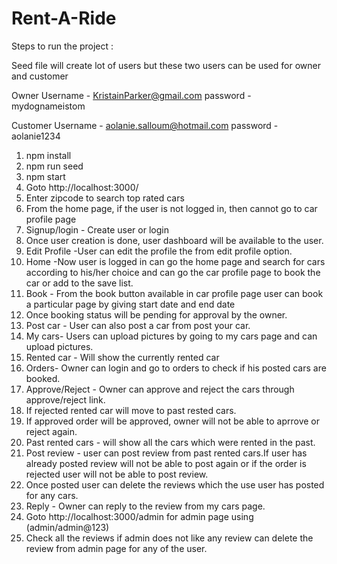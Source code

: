 # Rent-A-Ride
Steps to run the project :

Seed file will create lot of users but these two users can be used for owner and customer

Owner
Username - KristainParker@gmail.com 
password - mydognameistom

Customer
Username - aolanie.salloum@hotmail.com
password - aolanie1234


1. npm install
2. npm run seed
3. npm start
4. Goto http://localhost:3000/
5. Enter zipcode to search top rated cars
6. From the home page, if the user is not logged in, then cannot go to car profile page
6. Signup/login - Create user or login
7. Once user creation is done, user dashboard will be available to the user.
8. Edit Profile -User can edit the profile the from edit profile option.
9. Home -Now user is logged in can go the home page and search for cars according to his/her choice and can go the car profile page to book the car or add to the save list.
10. Book - From the book button available in car profile page user can book a particular page by giving start date and end date
11. Once booking status will be pending for approval by the owner.
12. Post car - User can also post a car from post your car.
13. My cars- Users can upload pictures by going to my cars page and can upload pictures.
13. Rented car - Will show the currently rented car
14. Orders- Owner can login and go to orders to check if his posted cars are booked.
15. Approve/Reject - Owner can approve and reject the cars through approve/reject link.
16. If rejected rented car will move to past rested cars.
17. If approved order will be approved, owner will not be able to aprrove or reject again.
17. Past rented cars - will show all the cars which were rented in the past.
18. Post review - user can post review from past rented cars.If user has already posted review will not be able to post again or if the order is rejected user will not be able to post review.
19. Once posted user can delete the reviews which the use user has posted for any cars.
20. Reply - Owner can reply to the review from my cars page.
21. Goto http://localhost:3000/admin for admin page using (admin/admin@123)
22. Check all the reviews if admin does not like any review can delete the review from admin page for any of the user.